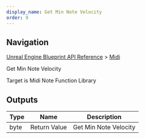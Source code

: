 ```yaml
---
display_name: Get Min Note Velocity
order: 9
---
```

## Navigation

[Unreal Engine Blueprint API Reference](https://dev.epicgames.com/documentation/en-us/unreal-engine/BlueprintAPI) > [Midi](https://dev.epicgames.com/documentation/en-us/unreal-engine/BlueprintAPI/Midi)

Get Min Note Velocity

Target is Midi Note Function Library

## Outputs

| Type | Name | Description |
| --- | --- | --- |
| byte | Return Value | Get Min Note Velocity |
